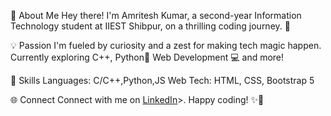 👋 About Me
Hey there! I'm Amritesh Kumar, a second-year Information Technology student at IIEST Shibpur, on a thrilling coding journey. 🚀

💡 Passion
I'm fueled by curiosity and a zest for making tech magic happen. Currently exploring C++, Python🐍 Web Development 💻 and more!

🔧 Skills
Languages: C/C++,Python,JS
Web Tech: HTML, CSS, Bootstrap 5

🌐 Connect
Connect with me on <a href="https://www.linkedin.com/in/amritesh-kumar-773b9929">LinkedIn</a>>. Happy coding! ✨🚀
<!--
**AmriteshKr24/AmriteshKr24** is a ✨ _special_ ✨ repository because its `README.md` (this file) appears on your GitHub profile.

Here are some ideas to get you started:

- 🔭 I’m currently working on ...
- 🌱 I’m currently learning ...
- 👯 I’m looking to collaborate on ...
- 🤔 I’m looking for help with ...
- 💬 Ask me about ...
- 📫 How to reach me: ...
- 😄 Pronouns: ...
- ⚡ Fun fact: ...
-->
